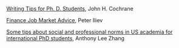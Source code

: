 [Writing Tips for Ph. D. Students](https://static1.squarespace.com/static/5e6033a4ea02d801f37e15bb/t/5eda74919c44fa5f87452697/1591374993570/phd_paper_writing.pdf), John H. Cochrane

[Finance Job Market Advice](https://papers.ssrn.com/sol3/papers.cfm?abstract_id=2779200), Peter Iliev

[Some tips about social and professional norms in US academia for international PhD students](https://docs.google.com/document/d/1E8rryh-gj1IzsxNT_Sd29-SrzaKFMFIbG7v-e5KkzOs/edit), Anthony Lee Zhang
